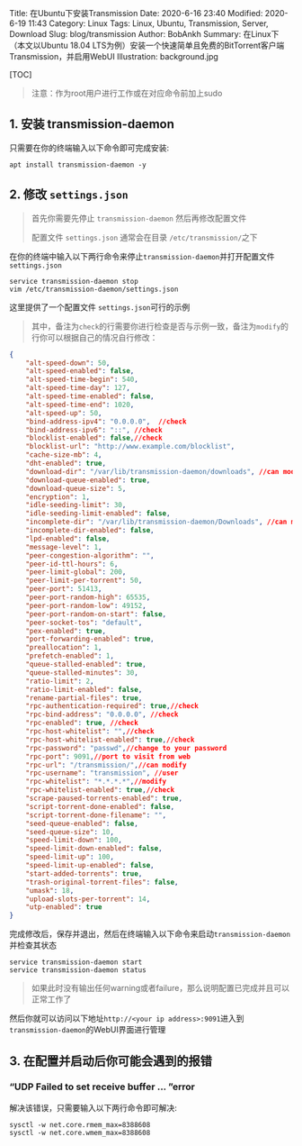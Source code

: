 Title: 在Ubuntu下安装Transmission
Date: 2020-6-16 23:40
Modified: 2020-6-19 11:43
Category: Linux
Tags: Linux, Ubuntu, Transmission, Server, Download
Slug: blog/transmission
Author: BobAnkh
Summary: 在Linux下（本文以Ubuntu 18.04 LTS为例）安装一个快速简单且免费的BitTorrent客户端Transmission，并启用WebUI
Illustration: background.jpg

[TOC]

> 注意：作为root用户进行工作或在对应命令前加上sudo

## 1. 安装 transmission-daemon

只需要在你的终端输入以下命令即可完成安装:

```shell
apt install transmission-daemon -y
```

## 2. 修改 `settings.json`

> 首先你需要先停止 `transmission-daemon` 然后再修改配置文件
>
> 配置文件 `settings.json` 通常会在目录 `/etc/transmission/`之下

在你的终端中输入以下两行命令来停止`transmission-daemon`并打开配置文件 `settings.json`

```shell
service transmission-daemon stop
vim /etc/transmission-daemon/settings.json
```

这里提供了一个配置文件 `settings.json`可行的示例

> 其中，备注为`check`的行需要你进行检查是否与示例一致，备注为`modify`的行你可以根据自己的情况自行修改：

```json
{
    "alt-speed-down": 50,
    "alt-speed-enabled": false,
    "alt-speed-time-begin": 540,
    "alt-speed-time-day": 127,
    "alt-speed-time-enabled": false,
    "alt-speed-time-end": 1020,
    "alt-speed-up": 50,
    "bind-address-ipv4": "0.0.0.0",  //check
    "bind-address-ipv6": "::", //check
    "blocklist-enabled": false,//check
    "blocklist-url": "http://www.example.com/blocklist",
    "cache-size-mb": 4,
    "dht-enabled": true,
    "download-dir": "/var/lib/transmission-daemon/downloads", //can modify to where you want to put your files
    "download-queue-enabled": true,
    "download-queue-size": 5,
    "encryption": 1,
    "idle-seeding-limit": 30,
    "idle-seeding-limit-enabled": false,
    "incomplete-dir": "/var/lib/transmission-daemon/Downloads", //can modify to where you want to put your files
    "incomplete-dir-enabled": false,
    "lpd-enabled": false,
    "message-level": 1,
    "peer-congestion-algorithm": "",
    "peer-id-ttl-hours": 6,
    "peer-limit-global": 200,
    "peer-limit-per-torrent": 50,
    "peer-port": 51413,
    "peer-port-random-high": 65535,
    "peer-port-random-low": 49152,
    "peer-port-random-on-start": false,
    "peer-socket-tos": "default",
    "pex-enabled": true,
    "port-forwarding-enabled": true,
    "preallocation": 1,
    "prefetch-enabled": 1,
    "queue-stalled-enabled": true,
    "queue-stalled-minutes": 30,
    "ratio-limit": 2,
    "ratio-limit-enabled": false,
    "rename-partial-files": true,
    "rpc-authentication-required": true,//check
    "rpc-bind-address": "0.0.0.0", //check
    "rpc-enabled": true, //check
    "rpc-host-whitelist": "",//check
    "rpc-host-whitelist-enabled": true,//check
    "rpc-password": "passwd",//change to your password
    "rpc-port": 9091,//port to visit from web
    "rpc-url": "/transmission/",//can modify
    "rpc-username": "transmission", //user
    "rpc-whitelist": "*.*.*.*",//modify
    "rpc-whitelist-enabled": true,//check
    "scrape-paused-torrents-enabled": true,
    "script-torrent-done-enabled": false,
    "script-torrent-done-filename": "",
    "seed-queue-enabled": false,
    "seed-queue-size": 10,
    "speed-limit-down": 100,
    "speed-limit-down-enabled": false,
    "speed-limit-up": 100,
    "speed-limit-up-enabled": false,
    "start-added-torrents": true,
    "trash-original-torrent-files": false,
    "umask": 18,
    "upload-slots-per-torrent": 14,
    "utp-enabled": true
}
```

完成修改后，保存并退出，然后在终端输入以下命令来启动`transmission-daemon`并检查其状态

```shell
service transmission-daemon start
service transmission-daemon status
```

> 如果此时没有输出任何warning或者failure，那么说明配置已完成并且可以正常工作了

然后你就可以访问以下地址`http://<your ip address>:9091`进入到`transmission-daemon`的WebUI界面进行管理

## 3. 在配置并启动后你可能会遇到的报错

### “UDP Failed to set receive buffer ... ”error

解决该错误，只需要输入以下两行命令即可解决:

```shell
sysctl -w net.core.rmem_max=8388608
sysctl -w net.core.wmem_max=8388608
```
